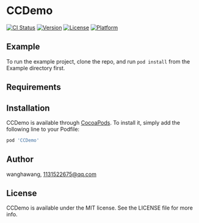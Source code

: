 # CCDemo

[![CI Status](https://img.shields.io/travis/wanghawang/CCDemo.svg?style=flat)](https://travis-ci.org/wanghawang/CCDemo)
[![Version](https://img.shields.io/cocoapods/v/CCDemo.svg?style=flat)](https://cocoapods.org/pods/CCDemo)
[![License](https://img.shields.io/cocoapods/l/CCDemo.svg?style=flat)](https://cocoapods.org/pods/CCDemo)
[![Platform](https://img.shields.io/cocoapods/p/CCDemo.svg?style=flat)](https://cocoapods.org/pods/CCDemo)

## Example

To run the example project, clone the repo, and run `pod install` from the Example directory first.

## Requirements

## Installation

CCDemo is available through [CocoaPods](https://cocoapods.org). To install
it, simply add the following line to your Podfile:

```ruby
pod 'CCDemo'
```

## Author

wanghawang, 1131522675@qq.com

## License

CCDemo is available under the MIT license. See the LICENSE file for more info.
